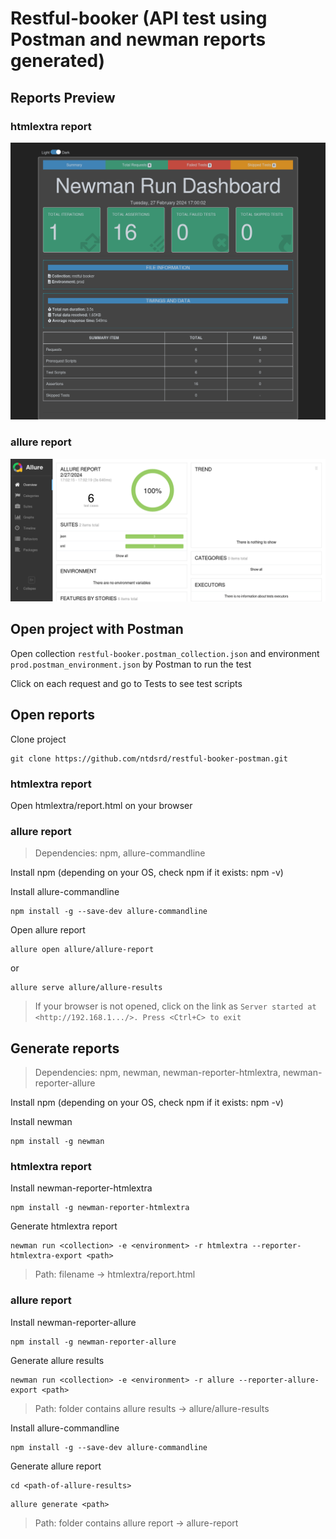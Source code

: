 # Restful-booker (API test using Postman and newman reports generated)

## Reports Preview

### htmlextra report

![htmlextra](https://github.com/ntdsrd/restful-booker-postman/blob/master/preview/htmlextra.png)

### allure report

![allure](https://github.com/ntdsrd/restful-booker-postman/blob/master/preview/allure.png)

## Open project with Postman

Open collection `restful-booker.postman_collection.json` and environment `prod.postman_environment.json` by Postman to run the test

Click on each request and go to Tests to see test scripts

## Open reports

Clone project

```
git clone https://github.com/ntdsrd/restful-booker-postman.git
```

### htmlextra report

Open htmlextra/report.html on your browser

### allure report

> Dependencies: npm, allure-commandline

Install npm (depending on your OS, check npm if it exists: npm -v)

Install allure-commandline

```
npm install -g --save-dev allure-commandline
```

Open allure report

```
allure open allure/allure-report
```

or

```
allure serve allure/allure-results
```

> If your browser is not opened, click on the link as `Server started at <http://192.168.1.../>. Press <Ctrl+C> to exit`

## Generate reports

> Dependencies: npm, newman, newman-reporter-htmlextra, newman-reporter-allure

Install npm (depending on your OS, check npm if it exists: npm -v)

Install newman

```
npm install -g newman
```

### htmlextra report

Install newman-reporter-htmlextra

```
npm install -g newman-reporter-htmlextra
```

Generate htmlextra report

```
newman run <collection> -e <environment> -r htmlextra --reporter-htmlextra-export <path>
```

> Path: filename -> htmlextra/report.html

### allure report

Install newman-reporter-allure

```
npm install -g newman-reporter-allure
```

Generate allure results

```
newman run <collection> -e <environment> -r allure --reporter-allure-export <path>
```

> Path: folder contains allure results -> allure/allure-results

Install allure-commandline

```
npm install -g --save-dev allure-commandline
```

Generate allure report

```
cd <path-of-allure-results>
```

```
allure generate <path>
```

> Path: folder contains allure report -> allure-report
